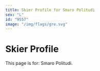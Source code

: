 ```yaml
---
title: Skier Profile for Smaro Politudi
sex: "L"
id: "9557"
image: "/img/flags/gre.svg" 
---
```


# Skier Profile

This page is for: Smaro Politudi.
    